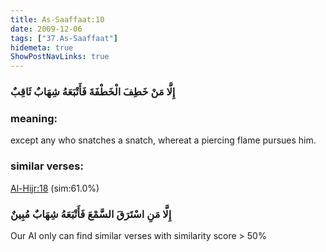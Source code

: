 ```yaml
---
title: As-Saaffaat:10
date: 2009-12-06
tags: ["37.As-Saaffaat"]
hidemeta: true 
ShowPostNavLinks: true 
---
```

### إِلَّا مَنْ خَطِفَ الْخَطْفَةَ فَأَتْبَعَهُ شِهَابٌ ثَاقِبٌ
### meaning: 
except any who snatches a snatch, whereat a piercing flame pursues him.
### similar verses: 

[Al-Hijr:18](/15/18) (sim:61.0%)

### إِلَّا مَنِ اسْتَرَقَ السَّمْعَ فَأَتْبَعَهُ شِهَابٌ مُبِينٌ

Our AI only can find similar verses with similarity score > 50% 



